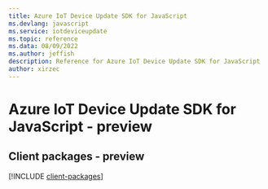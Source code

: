 ```yaml
---
title: Azure IoT Device Update SDK for JavaScript
ms.devlang: javascript
ms.service: iotdeviceupdate
ms.topic: reference
ms.data: 08/09/2022
ms.author: jeffish
description: Reference for Azure IoT Device Update SDK for JavaScript
author: xirzec
---
```

# Azure IoT Device Update SDK for JavaScript - preview

## Client packages - preview
[!INCLUDE [client-packages](iot-device-update-client-index.md)]